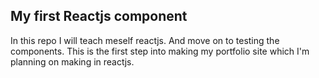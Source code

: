 ## My first Reactjs component

In this repo I will teach meself reactjs.
And move on to testing the components.
This is the first step into making my portfolio site which I'm planning on making in reactjs.
